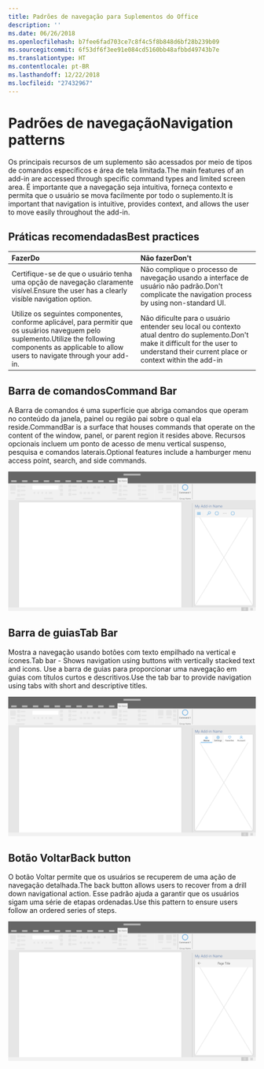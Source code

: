 ```yaml
---
title: Padrões de navegação para Suplementos do Office
description: ''
ms.date: 06/26/2018
ms.openlocfilehash: b7fee6fad703ce7c8f4c5f8b848d6bf28b239b09
ms.sourcegitcommit: 6f53df6f3ee91e084cd5160bb48afbbd49743b7e
ms.translationtype: HT
ms.contentlocale: pt-BR
ms.lasthandoff: 12/22/2018
ms.locfileid: "27432967"
---
```

# <a name="navigation-patterns"></a><span data-ttu-id="04f40-102">Padrões de navegação</span><span class="sxs-lookup"><span data-stu-id="04f40-102">Navigation patterns</span></span>

<span data-ttu-id="04f40-103">Os principais recursos de um suplemento são acessados por meio de tipos de comandos específicos e área de tela limitada.</span><span class="sxs-lookup"><span data-stu-id="04f40-103">The main features of an add-in are accessed through specific command types and limited screen area.</span></span> <span data-ttu-id="04f40-104">É importante que a navegação seja intuitiva, forneça contexto e permita que o usuário se mova facilmente por todo o suplemento.</span><span class="sxs-lookup"><span data-stu-id="04f40-104">It is important that navigation is intuitive, provides context, and allows the user to move easily throughout the add-in.</span></span>

## <a name="best-practices"></a><span data-ttu-id="04f40-105">Práticas recomendadas</span><span class="sxs-lookup"><span data-stu-id="04f40-105">Best practices</span></span>

| <span data-ttu-id="04f40-106">Fazer</span><span class="sxs-lookup"><span data-stu-id="04f40-106">Do</span></span>    | <span data-ttu-id="04f40-107">Não fazer</span><span class="sxs-lookup"><span data-stu-id="04f40-107">Don't</span></span> |
| :---- | :---- |
| <span data-ttu-id="04f40-108">Certifique-se de que o usuário tenha uma opção de navegação claramente visível.</span><span class="sxs-lookup"><span data-stu-id="04f40-108">Ensure the user has a clearly visible navigation option.</span></span> | <span data-ttu-id="04f40-109">Não complique o processo de navegação usando a interface de usuário não padrão.</span><span class="sxs-lookup"><span data-stu-id="04f40-109">Don't complicate the navigation process by using non-standard UI.</span></span>
| <span data-ttu-id="04f40-110">Utilize os seguintes componentes, conforme aplicável, para permitir que os usuários naveguem pelo suplemento.</span><span class="sxs-lookup"><span data-stu-id="04f40-110">Utilize the following components as applicable to allow users to navigate through your add-in.</span></span> | <span data-ttu-id="04f40-111">Não dificulte para o usuário entender seu local ou contexto atual dentro do suplemento.</span><span class="sxs-lookup"><span data-stu-id="04f40-111">Don't make it difficult for the user to understand their current place or context within the add-in</span></span>



## <a name="command-bar"></a><span data-ttu-id="04f40-112">Barra de comandos</span><span class="sxs-lookup"><span data-stu-id="04f40-112">Command Bar</span></span>

<span data-ttu-id="04f40-113">A Barra de comandos é uma superfície que abriga comandos que operam no conteúdo da janela, painel ou região pai sobre o qual ela reside.</span><span class="sxs-lookup"><span data-stu-id="04f40-113">CommandBar is a surface that houses commands that operate on the content of the window, panel, or parent region it resides above.</span></span> <span data-ttu-id="04f40-114">Recursos opcionais incluem um ponto de acesso de menu vertical suspenso, pesquisa e comandos laterais.</span><span class="sxs-lookup"><span data-stu-id="04f40-114">Optional features include a hamburger menu access point, search, and side commands.</span></span>

![Comandos: especificações para o painel de tarefas da área de trabalho](../images/add-in-command-bar.png)



## <a name="tab-bar"></a><span data-ttu-id="04f40-116">Barra de guias</span><span class="sxs-lookup"><span data-stu-id="04f40-116">Tab Bar</span></span>

<span data-ttu-id="04f40-117">Mostra a navegação usando botões com texto empilhado na vertical e ícones.</span><span class="sxs-lookup"><span data-stu-id="04f40-117">Tab bar - Shows navigation using buttons with vertically stacked text and icons.</span></span> <span data-ttu-id="04f40-118">Use a barra de guias para proporcionar uma navegação em guias com títulos curtos e descritivos.</span><span class="sxs-lookup"><span data-stu-id="04f40-118">Use the tab bar to provide navigation using tabs with short and descriptive titles.</span></span>

![Barra de guias: especificações para o painel de tarefas da área de trabalho](../images/add-in-tab-bar.png)


## <a name="back-button"></a><span data-ttu-id="04f40-120">Botão Voltar</span><span class="sxs-lookup"><span data-stu-id="04f40-120">Back button</span></span>

<span data-ttu-id="04f40-121">O botão Voltar permite que os usuários se recuperem de uma ação de navegação detalhada.</span><span class="sxs-lookup"><span data-stu-id="04f40-121">The back button allows users to recover from a drill down navigational action.</span></span> <span data-ttu-id="04f40-122">Esse padrão ajuda a garantir que os usuários sigam uma série de etapas ordenadas.</span><span class="sxs-lookup"><span data-stu-id="04f40-122">Use this pattern to ensure users follow an ordered series of steps.</span></span>  

![Botão Voltar: especificações para o painel de tarefas da área de trabalho](../images/add-in-back-button.png)
